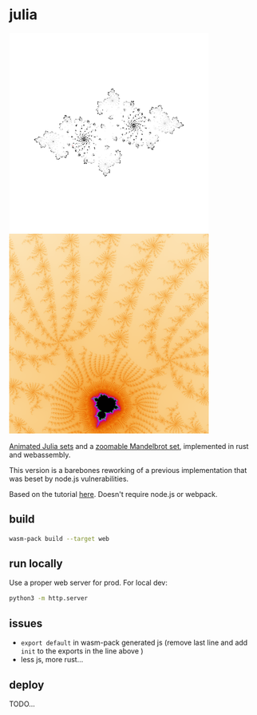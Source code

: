 # julia

![julia](./doc/julia.png) ![mandel](./doc/mandel.png)

[Animated Julia sets](https://friarswood.net) and a [zoomable Mandelbrot set](https://friarswood.net/mandel.html), implemented in rust and webassembly.

This version is a barebones reworking of a previous implementation that was beset by node.js vulnerabilities.

Based on the tutorial [here](https://wasmbyexample.dev). Doesn't require node.js or webpack.

## build

```sh
wasm-pack build --target web
```

## run locally

Use a proper web server for prod. For local dev:

```sh
python3 -m http.server
```

## issues

- `export default` in wasm-pack generated js (remove last line and add `init` to the exports in the line above )
- less js, more rust...

## deploy

TODO...